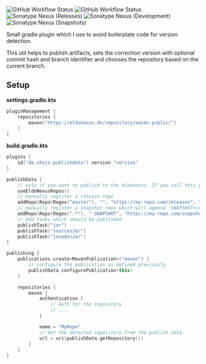 ![GitHub Workflow Status](https://img.shields.io/github/workflow/status/RainbowDashLabs/SchematicBrushReborn/Verify%20state?style=for-the-badge&label=Building)
![GitHub Workflow Status](https://img.shields.io/github/workflow/status/RainbowDashLabs/SchematicBrushReborn/Publish%20to%20Nexus?style=for-the-badge&label=Publishing) \
![Sonatype Nexus (Releases)](https://img.shields.io/nexus/maven-releases/de.chojo/publishdata?label=Release&logo=Release&server=https%3A%2F%2Feldonexus.de&style=for-the-badge)
![Sonatype Nexus (Development)](https://img.shields.io/nexus/maven-dev/de.chojo/publishdata?label=DEV&logo=Release&server=https%3A%2F%2Feldonexus.de&style=for-the-badge)
![Sonatype Nexus (Snapshots)](https://img.shields.io/nexus/s/de.chojo/publishdata?color=orange&label=Snapshot&server=https%3A%2F%2Feldonexus.de&style=for-the-badge)

Small gradle plugin which I use to avoid boilerplate code for version detection.

This util helps to publish artifacts, sets the correction version with optional commit hash and branch identifier and
chooses the repository based on the current branch.

## Setup

**settings.gradle.kts**

```kotlin
pluginManagement {
    repositories {
        maven("https://eldonexus.de/repository/maven-public/")
    }
}
```

**build.gradle.kts**

```kotlin
plugins {
    id("de.chojo.publishdata") version "version"
}

publishData {
    // only if you want to publish to the eldonexus. If you call this you will not need to manually add repositories
    useEldoNexusRepos()
    // manually register a release repo
    addRepo(Repo(Regex("master"), "", "https://my-repo.com/releases", false))
    // manually register a snapshot repo which will append -SNAPSHOT+<commit_hash>
    addRepo(Repo(Regex(".*"), "-SNAPSHOT", "https://my-repo.com/snapshots", true))
    // Add tasks which should be published
    publishTask("jar")
    publishTask("sourcesJar")
    publishTask("javadocJar")
}

publishing {
    publications.create<MavenPublication>("maven") {
        // configure the publication as defined previously.
        publishData.configurePublication(this)
    }

    repositories {
        maven {
            authentication {
                // Auth for the repository
                // ....
            }

            name = "MyRepo"
            // Get the detected repository from the publish data
            url = uri(publishData.getRepository())
        }
    }
}
```
